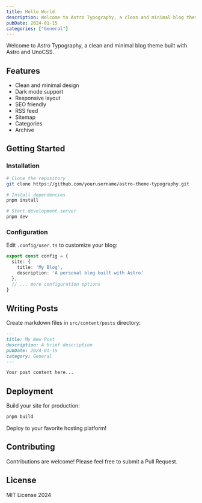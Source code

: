 ```yaml
---
title: Hello World
description: Welcome to Astro Typography, a clean and minimal blog theme.
pubDate: 2024-01-15
categories: ["General"]
---
```


Welcome to Astro Typography, a clean and minimal blog theme built with Astro and UnoCSS.

## Features

- Clean and minimal design
- Dark mode support
- Responsive layout
- SEO friendly
- RSS feed
- Sitemap
- Categories
- Archive

## Getting Started

### Installation

```bash
# Clone the repository
git clone https://github.com/yourusername/astro-theme-typography.git

# Install dependencies
pnpm install

# Start development server
pnpm dev
```

### Configuration

Edit `.config/user.ts` to customize your blog:

```typescript
export const config = {
  site: {
    title: 'My Blog',
    description: 'A personal blog built with Astro'
  },
  // ... more configuration options
}
```

## Writing Posts

Create markdown files in `src/content/posts` directory:

```markdown
---
title: My New Post
description: A brief description
pubDate: 2024-01-15
category: General
---

Your post content here...
```

## Deployment

Build your site for production:

```bash
pnpm build
```

Deploy to your favorite hosting platform!

## Contributing

Contributions are welcome! Please feel free to submit a Pull Request.

## License

MIT License 2024
